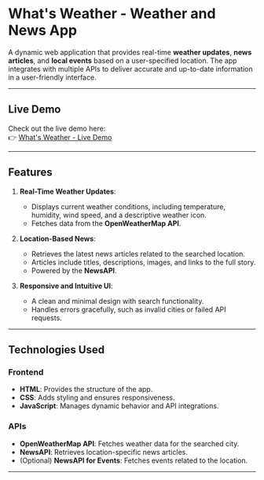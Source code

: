# What's Weather - Weather and News App

A dynamic web application that provides real-time **weather updates**, **news articles**, and **local events** based on a user-specified location. The app integrates with multiple APIs to deliver accurate and up-to-date information in a user-friendly interface.

---

## Live Demo

Check out the live demo here:  
👉 [What's Weather - Live Demo](https://whats-weather.netlify.app/)

----

## Features

1. **Real-Time Weather Updates**:
   - Displays current weather conditions, including temperature, humidity, wind speed, and a descriptive weather icon.
   - Fetches data from the **OpenWeatherMap API**.

2. **Location-Based News**:
   - Retrieves the latest news articles related to the searched location.
   - Articles include titles, descriptions, images, and links to the full story.
   - Powered by the **NewsAPI**.

4. **Responsive and Intuitive UI**:
   - A clean and minimal design with search functionality.
   - Handles errors gracefully, such as invalid cities or failed API requests.

---

## Technologies Used

### Frontend
- **HTML**: Provides the structure of the app.
- **CSS**: Adds styling and ensures responsiveness.
- **JavaScript**: Manages dynamic behavior and API integrations.

### APIs
- **OpenWeatherMap API**: Fetches weather data for the searched city.
- **NewsAPI**: Retrieves location-specific news articles.
- (Optional) **NewsAPI for Events**: Fetches events related to the location.

---
